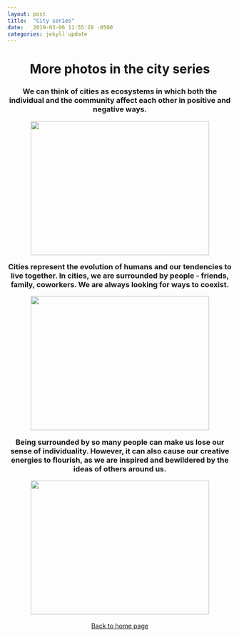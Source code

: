 ```yaml
---
layout: post
title:  "City series"
date:   2019-03-06 11:55:28 -0500
categories: jekyll update
---
```

<html>
  <head>
    <meta charset="utf-8">
    <title>City series</title>
  </head>
  <body>

  <center>
    <h1>More photos in the city series</h1>

<h3><p>We can think of cities as ecosystems in which both the individual and the community affect each other in positive and negative ways.</p>
<div class="img"><img src="../../../../../img/city2.jpg" alt="" style="width:400px;height:300px;"></div>
	<p>Cities represent the evolution of humans and our tendencies to live together. In cities, we are surrounded by people - friends, family, coworkers. We are always looking for ways to coexist.</p>
<div class="img"><img src="../../../../../img/city3.jpg" alt="" style="width:400px;height:300px;"></div>
	<p>Being surrounded by so many people can make us lose our sense of individuality. However, it can also cause our creative energies to flourish, as we are inspired and bewildered by the ideas of others around us.</p>
<div class="img"><img src="../../../../../img/diner.jpg" alt="" style="width:400px;height:300px;"></div></h3>

<div><a href="../../../../../../index.html">Back to home page</a></div>



</center>
  </body>
</html>